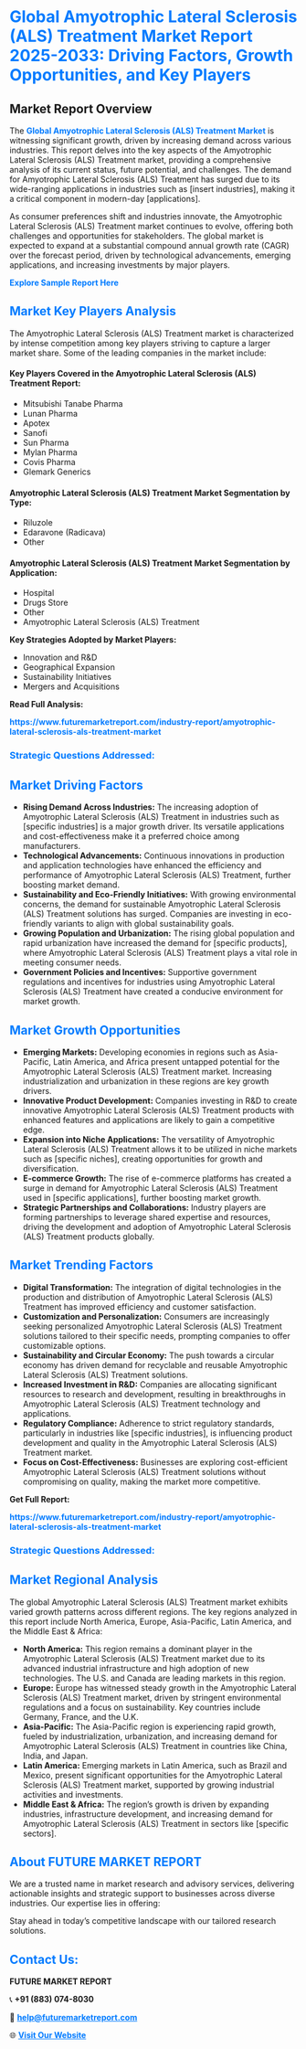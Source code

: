 <h1 style="color: #007BFF;">Global Amyotrophic Lateral Sclerosis (ALS) Treatment Market Report 2025-2033: Driving Factors, Growth Opportunities, and Key Players</h1>

<section id="overview">
<h2>Market Report Overview</h2>
<p>The <a href="https://www.futuremarketreport.com/industry-report/amyotrophic-lateral-sclerosis-als-treatment-market" style="color: #007BFF; text-decoration: none;"><strong>Global Amyotrophic Lateral Sclerosis (ALS) Treatment Market</strong></a> is witnessing significant growth, driven by increasing demand across various industries. This report delves into the key aspects of the Amyotrophic Lateral Sclerosis (ALS) Treatment market, providing a comprehensive analysis of its current status, future potential, and challenges. The demand for Amyotrophic Lateral Sclerosis (ALS) Treatment has surged due to its wide-ranging applications in industries such as [insert industries], making it a critical component in modern-day [applications].</p>
<p>As consumer preferences shift and industries innovate, the Amyotrophic Lateral Sclerosis (ALS) Treatment market continues to evolve, offering both challenges and opportunities for stakeholders. The global market is expected to expand at a substantial compound annual growth rate (CAGR) over the forecast period, driven by technological advancements, emerging applications, and increasing investments by major players.</p>
</section>

<section id="overview">
<p><a href="https://www.futuremarketreport.com/request-sample/reportId=121968" style="color: #007BFF; text-decoration: none;"><strong>Explore Sample Report Here</strong></a></p>
</section>

<section id="key-players">
<h2 style="color: #007BFF;">Market Key Players Analysis</h2>
<p>The Amyotrophic Lateral Sclerosis (ALS) Treatment market is characterized by intense competition among key players striving to capture a larger market share. Some of the leading companies in the market include:</p>
<h4>Key Players Covered in the Amyotrophic Lateral Sclerosis (ALS) Treatment Report:</h4>
<ul><li>Mitsubishi Tanabe Pharma</li><li>Lunan Pharma</li><li>Apotex</li><li>Sanofi</li><li>Sun Pharma</li><li>Mylan Pharma</li><li>Covis Pharma</li><li>Glemark Generics</li></ul>
<h4>Amyotrophic Lateral Sclerosis (ALS) Treatment Market Segmentation by Type:</h4>
<ul><li>Riluzole</li><li>Edaravone (Radicava)</li><li>Other</li></ul>

<h4>Amyotrophic Lateral Sclerosis (ALS) Treatment Market Segmentation by Application:</h4>
<ul><li>Hospital</li><li>Drugs Store</li><li>Other</li><li>Amyotrophic Lateral Sclerosis (ALS) Treatment</li></ul>
<p><strong>Key Strategies Adopted by Market Players:</strong></p>
<ul>
<li>Innovation and R&D</li>
<li>Geographical Expansion</li>
<li>Sustainability Initiatives</li>
<li>Mergers and Acquisitions</li>
</ul>
</section>

<section>
<p><strong>Read Full Analysis: </strong></p><a href="https://www.futuremarketreport.com/industry-report/amyotrophic-lateral-sclerosis-als-treatment-market" style="color: #007BFF; text-decoration: none;"><strong>https://www.futuremarketreport.com/industry-report/amyotrophic-lateral-sclerosis-als-treatment-market</strong></a>
<h3 style="color: #007BFF;">Strategic Questions Addressed:</h3>
</section>

<section id="driving-factors">
<h2 style="color: #007BFF;">Market Driving Factors</h2>
<ul>
<li><strong>Rising Demand Across Industries:</strong> The increasing adoption of Amyotrophic Lateral Sclerosis (ALS) Treatment in industries such as [specific industries] is a major growth driver. Its versatile applications and cost-effectiveness make it a preferred choice among manufacturers.</li>
<li><strong>Technological Advancements:</strong> Continuous innovations in production and application technologies have enhanced the efficiency and performance of Amyotrophic Lateral Sclerosis (ALS) Treatment, further boosting market demand.</li>
<li><strong>Sustainability and Eco-Friendly Initiatives:</strong> With growing environmental concerns, the demand for sustainable Amyotrophic Lateral Sclerosis (ALS) Treatment solutions has surged. Companies are investing in eco-friendly variants to align with global sustainability goals.</li>
<li><strong>Growing Population and Urbanization:</strong> The rising global population and rapid urbanization have increased the demand for [specific products], where Amyotrophic Lateral Sclerosis (ALS) Treatment plays a vital role in meeting consumer needs.</li>
<li><strong>Government Policies and Incentives:</strong> Supportive government regulations and incentives for industries using Amyotrophic Lateral Sclerosis (ALS) Treatment have created a conducive environment for market growth.</li>
</ul>
</section>

<section id="growth-opportunities">
<h2 style="color: #007BFF;">Market Growth Opportunities</h2>
<ul>
<li><strong>Emerging Markets:</strong> Developing economies in regions such as Asia-Pacific, Latin America, and Africa present untapped potential for the Amyotrophic Lateral Sclerosis (ALS) Treatment market. Increasing industrialization and urbanization in these regions are key growth drivers.</li>
<li><strong>Innovative Product Development:</strong> Companies investing in R&D to create innovative Amyotrophic Lateral Sclerosis (ALS) Treatment products with enhanced features and applications are likely to gain a competitive edge.</li>
<li><strong>Expansion into Niche Applications:</strong> The versatility of Amyotrophic Lateral Sclerosis (ALS) Treatment allows it to be utilized in niche markets such as [specific niches], creating opportunities for growth and diversification.</li>
<li><strong>E-commerce Growth:</strong> The rise of e-commerce platforms has created a surge in demand for Amyotrophic Lateral Sclerosis (ALS) Treatment used in [specific applications], further boosting market growth.</li>
<li><strong>Strategic Partnerships and Collaborations:</strong> Industry players are forming partnerships to leverage shared expertise and resources, driving the development and adoption of Amyotrophic Lateral Sclerosis (ALS) Treatment products globally.</li>
</ul>
</section>

<section id="trending-factors">
<h2 style="color: #007BFF;">Market Trending Factors</h2>
<ul>
<li><strong>Digital Transformation:</strong> The integration of digital technologies in the production and distribution of Amyotrophic Lateral Sclerosis (ALS) Treatment has improved efficiency and customer satisfaction.</li>
<li><strong>Customization and Personalization:</strong> Consumers are increasingly seeking personalized Amyotrophic Lateral Sclerosis (ALS) Treatment solutions tailored to their specific needs, prompting companies to offer customizable options.</li>
<li><strong>Sustainability and Circular Economy:</strong> The push towards a circular economy has driven demand for recyclable and reusable Amyotrophic Lateral Sclerosis (ALS) Treatment solutions.</li>
<li><strong>Increased Investment in R&D:</strong> Companies are allocating significant resources to research and development, resulting in breakthroughs in Amyotrophic Lateral Sclerosis (ALS) Treatment technology and applications.</li>
<li><strong>Regulatory Compliance:</strong> Adherence to strict regulatory standards, particularly in industries like [specific industries], is influencing product development and quality in the Amyotrophic Lateral Sclerosis (ALS) Treatment market.</li>
<li><strong>Focus on Cost-Effectiveness:</strong> Businesses are exploring cost-efficient Amyotrophic Lateral Sclerosis (ALS) Treatment solutions without compromising on quality, making the market more competitive.</li>
</ul>
</section>

<section>
<p><strong>Get Full Report: </strong></p><a href="https://www.futuremarketreport.com/industry-report/amyotrophic-lateral-sclerosis-als-treatment-market" style="color: #007BFF; text-decoration: none;"><strong>https://www.futuremarketreport.com/industry-report/amyotrophic-lateral-sclerosis-als-treatment-market</strong></a>
<h3 style="color: #007BFF;">Strategic Questions Addressed:</h3>
</section>


<section id="regional-analysis">
<h2 style="color: #007BFF;">Market Regional Analysis</h2>
<p>The global Amyotrophic Lateral Sclerosis (ALS) Treatment market exhibits varied growth patterns across different regions. The key regions analyzed in this report include North America, Europe, Asia-Pacific, Latin America, and the Middle East & Africa:</p>
<ul>
<li><strong>North America:</strong> This region remains a dominant player in the Amyotrophic Lateral Sclerosis (ALS) Treatment market due to its advanced industrial infrastructure and high adoption of new technologies. The U.S. and Canada are leading markets in this region.</li>
<li><strong>Europe:</strong> Europe has witnessed steady growth in the Amyotrophic Lateral Sclerosis (ALS) Treatment market, driven by stringent environmental regulations and a focus on sustainability. Key countries include Germany, France, and the U.K.</li>
<li><strong>Asia-Pacific:</strong> The Asia-Pacific region is experiencing rapid growth, fueled by industrialization, urbanization, and increasing demand for Amyotrophic Lateral Sclerosis (ALS) Treatment in countries like China, India, and Japan.</li>
<li><strong>Latin America:</strong> Emerging markets in Latin America, such as Brazil and Mexico, present significant opportunities for the Amyotrophic Lateral Sclerosis (ALS) Treatment market, supported by growing industrial activities and investments.</li>
<li><strong>Middle East & Africa:</strong> The region’s growth is driven by expanding industries, infrastructure development, and increasing demand for Amyotrophic Lateral Sclerosis (ALS) Treatment in sectors like [specific sectors].</li>
</ul>
</section>

<footer>
<h2 style="color: #007BFF;">About FUTURE MARKET REPORT</h2>
<p>We are a trusted name in market research and advisory services, delivering actionable insights and strategic support to businesses across diverse industries. Our expertise lies in offering:</p>

<p>Stay ahead in today’s competitive landscape with our tailored research solutions.</p>

<h2 style="color: #007BFF;">Contact Us:</h2>
<p><strong>FUTURE MARKET REPORT</strong></p>
<p>📞 <strong>+91 (883) 074-8030</strong></p>
<p>📧 <strong><a href="mailto:help@futuremarketreport.com" style="color: #007BFF;">help@futuremarketreport.com</a></strong></p>
<p>🌐 <strong><a href="https://www.futuremarketreport.com/" style="color: #007BFF;">Visit Our Website</a></strong></p>
</footer>
